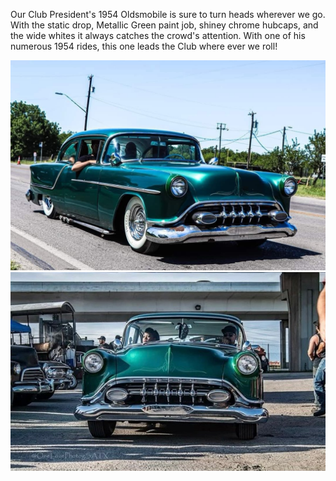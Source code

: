Our Club President's 1954 Oldsmobile is sure to turn heads wherever we go.  With the static drop, Metallic Green paint job, shiney chrome hubcaps, and the wide whites it always catches the crowd's attention. With one of his numerous 1954 rides, this one leads the Club where ever we roll!

![jefecruise](../assets/jefecruise.jpeg)
![jeferide](../assets/jeferide.jpeg)
